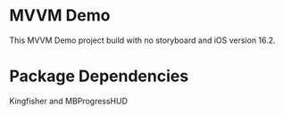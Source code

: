 # MVVM Demo
This MVVM Demo project build with no storyboard and iOS version 16.2.

# Package Dependencies
Kingfisher and MBProgressHUD
